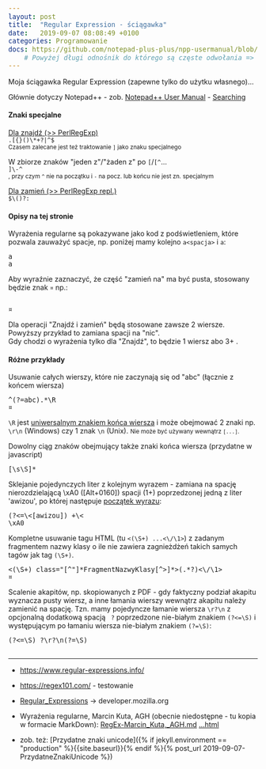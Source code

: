 ```yaml
---
layout: post
title:  "Regular Expression - ściągawka"
date:   2019-09-07 08:08:49 +0100
categories: Programowanie
docs: https://github.com/notepad-plus-plus/npp-usermanual/blob/master/content/docs/searching.md
    # Powyżej długi odnośnik do którego są częste odwołania => ` page.docs `
---
```


Moja ściągawka Regular Expression (zapewne tylko do użytku własnego)... 

Głównie dotyczy Notepad++ - zob. 
[Notepad++ User Manual](https://github.com/notepad-plus-plus/npp-usermanual) - 
[Searching]({{page.docs}}#user-content-regular-expressions)

#### Znaki specjalne

[Dla znajdź (>> PerlRegExp)](https://www.boost.org/doc/libs/1_70_0/libs/regex/doc/html/boost_regex/syntax/perl_syntax.html)  
`.[{}()\*+?|^$`  
<small>Czasem zalecane jest też traktowanie `]` jako znaku specjalnego</small>  

W zbiorze znaków "jeden z"/"żaden z" po `[`/`[^`...  
`]\-^`  
<small>, przy czym `^` nie na początku  i `-` na pocz. lub końcu nie jest zn. specjalnym</small>  



[Dla zamień (>> PerlRegExp repl.)](https://www.boost.org/doc/libs/1_70_0/libs/regex/doc/html/boost_regex/format/boost_format_syntax.html)  
`$\()?:`


#### Opisy na tej stronie

Wyrażenia regularne są pokazywane jako kod z podświetleniem, które pozwala zauważyć spacje, np. poniżej mamy kolejno `a<spacja>` i `a`:
````regexp
a 
a
````

Aby wyraźnie zaznaczyć, że część "zamień na" ma być pusta, stosowany będzie znak `¤` np.:

````regexp
 
¤
````

Dla operacji "Znajdź i zamień" będą stosowane zawsze 2 wiersze. Powyższy przykład to zamiana spacji na "nic".  
Gdy chodzi o wyrażenia tylko dla "Znajdź", to będzie 1 wiersz abo 3+ .

#### Różne przykłady


Usuwanie całych wierszy, które nie zaczynają się od "abc" (łącznie z końcem wiersza)

````regexp
^(?=abc).*\R
¤
````

`\R` jest [uniwersalnym znakiem końca wiersza]({{page.docs}}#user-content-special-control-escapes)
 i może obejmować 2 znaki np. `\r\n` (Windows) czy 1 znak `\n` (Unix). 
<small>Nie może być używany wewnątrz `[...]`.</small>

Dowolny ciąg znaków obejmujący także znaki końca wiersza (przydatne w javascript)
````regexp
[\s\S]*
````

Sklejanie pojedynczych liter z kolejnym wyrazem - zamiana na spację nierozdzielającą \xA0 ([Alt+0160]) spacji (1+) poprzedzonej jedną z liter 'awizou', po której następuje 
[początek wyrazu]({{page.docs}}#user-content-anchors):

````regexp
(?<=\<[awizou]) +\<
\xA0
````

Kompletne usuwanie tagu HTML (tu `<(\S+) ...<\/\1>`) z zadanym fragmentem nazwy klasy o ile nie zawiera zagnieżdżeń takich samych tagów jak tag `(\S+)`.
````regexp
<(\S+) class="[^"]*FragmentNazwyKlasy[^>]*>(.*?)<\/\1>
¤
````

Scalenie akapitów, np. skopiowanych z PDF - gdy faktyczny podział  akapitu wyznacza pusty wiersz, a inne łamania wierszy wewnątrz akapitu należy zamienić na spację. Tzn. mamy pojedyncze łamanie wiersza `\r?\n` z opcjonalną dodatkową spacją ` ?` poprzedzone nie-białym znakiem `(?<=\S)` i występującym po łamaniu wiersza nie-białym znakiem `(?=\S)`:

````regexp
(?<=\S) ?\r?\n(?=\S)
 
````

------
* <https://www.regular-expressions.info/>
* <https://regex101.com/> - testowanie
* [Regular_Expressions](https://developer.mozilla.org/en-US/docs/Web/JavaScript/Guide/Regular_Expressions) -> developer.mozilla.org
* Wyrażenia regularne, Marcin Kuta, AGH (obecnie niedostępne - tu kopia w formacie MarkDown): [RegEx-Marcin_Kuta,_AGH.md]({{site.baseurl}}/assets/files/RegEx-Marcin_Kuta,_AGH.md)
[...html]({{site.baseurl}}/assets/files/RegEx-Marcin_Kuta,_AGH.md.html)




* zob. też: 
[Przydatne znaki unicode]({% if jekyll.environment == "production" %}{{site.baseurl}}{% endif %}{% post_url 2019-09-07-PrzydatneZnakiUnicode %})


<style> pre > code {font-size: 95%;} 
code.language-regexp {background-color: Aqua;} </style>

<!-- {% unless jekyll.environment %} -->
<script>

(function() {
  const images = document.getElementsByTagName('img'); 
  for(let i = 0; i < images.length; i++) {
    images[i].src = images[i].src.replace('%7B%7Bsite.baseurl%7D%7D','..');
  } //{{site.baseurl}} - without spaces!  
})();

</script>
<!-- {% endunless %} -->
